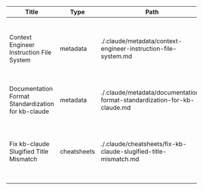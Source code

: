 | Title | Type | Path | Tags | Relations | Updated |
|-------|------|------|------|-----------|---------|
| Context Engineer Instruction File System | metadata | ./.claude/metadata/context-engineer-instruction-file-system.md | documentation, instruction-files, slash-commands, frontmatter, kb-claude, context-engineer | [[documentation-format-standardization-for-kb-claude]], [[0-meta-research]], [[1-documentation]] | 2025-10-25 |
| Documentation Format Standardization for kb-claude | metadata | ./.claude/metadata/documentation-format-standardization-for-kb-claude.md | documentation, standards, kb-claude, frontmatter, validation | [[0-meta-research]], [[1-documentation]] | 2025-10-25 |
| Fix kb-claude Slugified Title Mismatch | cheatsheets | ./.claude/cheatsheets/fix-kb-claude-slugified-title-mismatch.md | operations, runbook, kb-claude, validation, troubleshooting | [[documentation-format-standardization-for-kb-claude]], [[context-engineer-instruction-file-system]] | 2025-10-25 |

